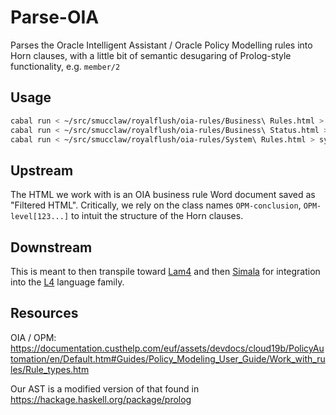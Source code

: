 # Parse-OIA

Parses the Oracle Intelligent Assistant / Oracle Policy Modelling rules into Horn clauses, with a little bit of semantic desugaring of Prolog-style functionality, e.g. `member/2`


## Usage

``` bash
cabal run < ~/src/smucclaw/royalflush/oia-rules/Business\ Rules.html > business-rules.hs
cabal run < ~/src/smucclaw/royalflush/oia-rules/Business\ Status.html > business-status.hs
cabal run < ~/src/smucclaw/royalflush/oia-rules/System\ Rules.html > system-rules.hs
```

## Upstream

The HTML we work with is an OIA business rule Word document saved as
"Filtered HTML". Critically, we rely on the class names
`OPM-conclusion`, `OPM-level[123...]` to intuit the structure of the
Horn clauses.

## Downstream

This is meant to then transpile toward
[Lam4](https://github.com/smucclaw/lam4) and then
[Simala](https://github.com/smucclaw/simala) for integration into the
[L4](https://github.com/smucclaw/dsl/) language family.

## Resources

OIA / OPM: https://documentation.custhelp.com/euf/assets/devdocs/cloud19b/PolicyAutomation/en/Default.htm#Guides/Policy_Modeling_User_Guide/Work_with_rules/Rule_types.htm

Our AST is a modified version of that found in https://hackage.haskell.org/package/prolog




